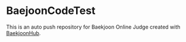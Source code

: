 # BaejoonCodeTest
This is an auto push repository for Baekjoon Online Judge created with [BaekjoonHub](https://github.com/BaekjoonHub/BaekjoonHub).
